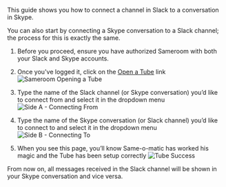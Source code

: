 This guide shows you how to connect a channel in Slack to a conversation in Skype. 

You can also start by connecting a Skype conversation to a Slack channel; the process for this is exactly the same.

1. Before you proceed, ensure you have authorized Sameroom with both your Slack and Skype accounts.

2. Once you've logged it, click on the <a href="https://sameroom.io/open-a-tube" target="_blank">Open a Tube</a> link![Sameroom Opening a Tube](https://in.kato.im/e021132e67acf994d191a885ced37b56ca5155564db4a5d9d30146245ce6252/Sameroom%20Open%20Tube.png)


3. Type the name of the Slack channel (or Skype conversation) you’d like to connect from and select it in the dropdown menu
![Side A - Connecting From](https://in.kato.im/92a0ee76d12d66d157ac423ded74b505d7f6346a51078597f66cd88080b217db/Sameroom%20Create%20Tube%20Side%20A%20copy.png)

4. Type the name of the Skype conversation (or Slack channel) you’d like to connect to and select it in the dropdown menu
![Side B - Connecting To](https://in.kato.im/c4165374685fbc568c4ce5978ef1cbe531b1e5538df511480af925034d7308c/Sameroom%20Create%20Tube%20Side%20B%20copy.png)

5. When you see this page, you’ll know Same-o-matic has worked his magic and the Tube has been setup correctly
![Tube Success](https://in.kato.im/3355fd0f56485c30d10f5e7062eeff175482f1e16a3baa86c4e297ce3be2d27/Sameroom%20Skype%20Tube%20Success%20copy%20%281%29.png)

From now on, all messages received in the Slack channel will be shown in your Skype conversation and vice versa.

